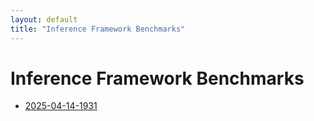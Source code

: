 ```yaml
---
layout: default
title: "Inference Framework Benchmarks"
---
```


# Inference Framework Benchmarks

- [2025-04-14-1931](./2025-04-14-19:31)
